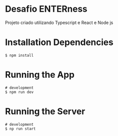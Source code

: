 
# Desafio ENTERness

Projeto criado utilizando Typescript e React e Node js


# Installation Dependencies
````
$ npm install
````

# Running the App
````
# development
$ npm run dev
````

# Running the Server
````
# development
$ np run start